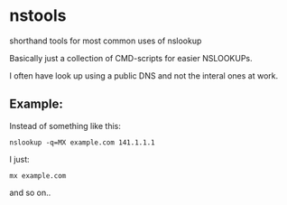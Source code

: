 # nstools
shorthand tools for most common uses of nslookup

Basically just a collection of CMD-scripts for easier NSLOOKUPs.

I often have look up using a public DNS and not the interal ones at work.

## Example:
Instead of something like this:
```
nslookup -q=MX example.com 141.1.1.1
```
I just: 
```
mx example.com
```

and so on..
